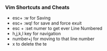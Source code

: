 ### Vim Shortcuts and Cheats

* esc+ :w for Saving
* esc+ :wq! for save and force exuit  
* esc + :set numer to get ever Line Numbered 
* h,j,k,l key for navigation
* number+j for moving to that line number
* x to delete the te

